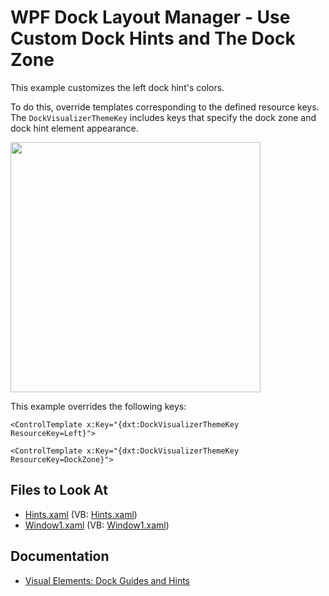 
# WPF Dock Layout Manager - Use Custom Dock Hints and The Dock Zone 

This example customizes the left dock hint's colors.

To do this, override templates corresponding to the defined resource keys. The `DockVisualizerThemeKey` includes keys that specify the dock zone and dock hint element appearance. 

<img src="https://user-images.githubusercontent.com/12169834/175379492-9fa69de8-34e9-4b77-8e82-1434a52e5785.png" width=400px/>

This example overrides the following keys:

`<ControlTemplate x:Key="{dxt:DockVisualizerThemeKey ResourceKey=Left}">`
  
`<ControlTemplate x:Key="{dxt:DockVisualizerThemeKey ResourceKey=DockZone}">`

<!-- default file list -->
## Files to Look At

* [Hints.xaml](./CS/CustomTheme/Hints.xaml) (VB: [Hints.xaml](./VB/CustomTheme/Hints.xaml))
* [Window1.xaml](./CS/CustomTheme/Window1.xaml) (VB: [Window1.xaml](./VB/CustomTheme/Window1.xaml))
<!-- default file list end -->

## Documentation

* [Visual Elements: Dock Guides and Hints](https://docs.devexpress.com/WPF/6827/controls-and-libraries/layout-management/dock-windows/visual-elements#dock-guides-and-hints)

